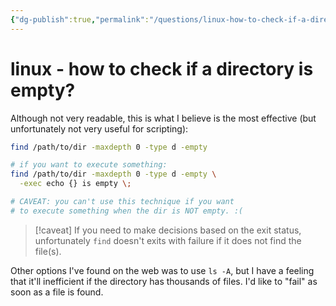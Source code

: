 ```yaml
---
{"dg-publish":true,"permalink":"/questions/linux-how-to-check-if-a-directory-is-empty/","dgHomeLink":true,"dgPassFrontmatter":false,"dgShowBacklinks":true,"dgShowLocalGraph":true}
---
```



# linux - how to check if a directory is empty?

Although not very readable, this is what I believe is the most effective (but unfortunately not very useful for scripting):

```bash
find /path/to/dir -maxdepth 0 -type d -empty

# if you want to execute something:
find /path/to/dir -maxdepth 0 -type d -empty \
  -exec echo {} is empty \;

# CAVEAT: you can't use this technique if you want
# to execute something when the dir is NOT empty. :(
```

> [!caveat]
> If you need to make decisions based on the exit status, unfortunately `find` doesn't exits with failure if it does not find the file(s).

Other options I've found on the web was to use `ls -A`, but I have a feeling that it'll inefficient if the directory has thousands of files. I'd like to "fail" as soon as a file is found.
